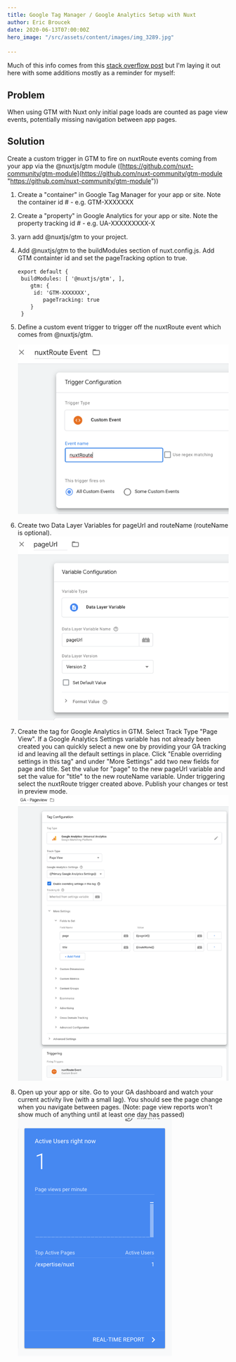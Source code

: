 ```yaml
---
title: Google Tag Manager / Google Analytics Setup with Nuxt
author: Eric Broucek
date: 2020-06-13T07:00:00Z
hero_image: "/src/assets/content/images/img_3289.jpg"

---
```

Much of this info comes from this [stack overflow post](https://stackoverflow.com/a/52885317/6933347) but I'm laying it out here with some additions mostly as a reminder for myself:

## Problem

When using GTM with Nuxt only initial page loads are counted as page view events, potentially missing navigation between app pages.

## Solution

Create a custom trigger in GTM to fire on nuxtRoute events coming from your app via the @nuxtjs/gtm module ([https://github.com/nuxt-community/gtm-module](https://github.com/nuxt-community/gtm-module "https://github.com/nuxt-community/gtm-module"))

1. Create a "container" in Google Tag Manager for your app or site. Note the container id # - e.g. GTM-XXXXXXX
2. Create a "property" in Google Analytics for your app or site. Note the property tracking id # - e.g. UA-XXXXXXXXX-X
3. yarn add @nuxtjs/gtm to your project.
4. Add @nuxtjs/gtm to the buildModules section of nuxt.config.js. Add GTM containter id and set the pageTracking option to true.

       export default { 
       	buildModules: [ '@nuxtjs/gtm', ], 
           gtm: { 
           	id: 'GTM-XXXXXXX', 
               pageTracking: true 
           } 
        }   
5. Define a custom event trigger to trigger off the nuxtRoute event which comes from @nuxtjs/gtm.

   ![creating a custom event](/src/assets/content/images/screen_shot_2020-06-10_at_2-41-59_pm.png "creating a custom event")
6. Create two Data Layer Variables for pageUrl and routeName (routeName is optional).  
   ![creating data layer variables](/src/assets/content/images/screen_shot_2020-06-10_at_2-43-26_pm.png "creating data layer variables")
7. Create the tag for Google Analytics in GTM. Select Track Type "Page View". If a Google Analytics Settings variable has not already been created you can quickly select a new one by providing your GA tracking id and leaving all the default settings in place. Click "Enable overriding settings in this tag" and under "More Settings" add two new fields for page and title. Set the value for "page" to the new pageUrl variable and set the value for "title" to the new routeName variable. Under triggering select the nuxtRoute trigger created above. Publish your changes or test in preview mode.  
   ![creating data layer variables](/src/assets/content/images/screen_shot_2020-06-10_at_2-46-04_pm.png "creating a Google analytics tag")
8. Open up your app or site. Go to your GA dashboard and watch your current activity live (with a small lag). You should see the page change when you navigate between pages. (Note: page view reports won't show much of anything until at least one day has passed)  
   ![Activity in Google Analytics dashboard](/src/assets/content/images/screen_shot_2020-06-10_at_2-59-52_pm.png "Activity in Google Analytics dashboard")